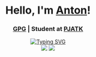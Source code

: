 <h1 align="center">Hello, I'm <a href="https://github.com/antonsakhanovych">Anton</a>!</h1>
<h3 align="center"><a href="https://github.com/antonsakhanovych.gpg">GPG</a> | Student at <a href="https://pja.edu.pl/en/">PJATK</a></h3>

<div align="center">
<a href="https://git.io/typing-svg"><img src="https://readme-typing-svg.demolab.com?font=Iosevka&pause=1000&color=E69B00&center=true&vCenter=true&random=false&width=435&lines=Rust+addict+%F0%9F%A6%80;Certified+bilingual+%F0%9F%8C%8F;System+crafter+%F0%9F%9B%A0%EF%B8%8F" alt="Typing SVG" /></a>
</div>

<div align="center">
  <a href="https://www.linkedin.com/in/antonsakhanovych/"><img src="https://img.shields.io/badge/LinkedIn-0077B5?style=for-the-badge&logo=linkedin&logoColor=white"></a>
  <a href="mailto:antonsakhanovych@gmail.com"><img src="https://img.shields.io/badge/mail-EA4335?style=for-the-badge&logo=gmail&logoColor=white"></a>
</div>
